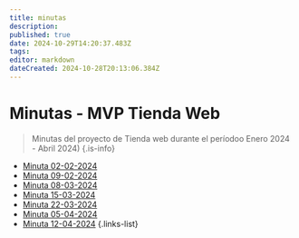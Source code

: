 ```yaml
---
title: minutas
description: 
published: true
date: 2024-10-29T14:20:37.483Z
tags: 
editor: markdown
dateCreated: 2024-10-28T20:13:06.384Z
---
```


# Minutas - MVP Tienda Web

> Minutas del proyecto de Tienda web durante el períodoo Enero 2024 - Abril 2024)
{.is-info}


- [Minuta 02-02-2024](/images/img/2024-020224-175418.pdf)
- [Minuta 09-02-2024](/images/img/2024-090224-135609.pdf)
- [Minuta 08-03-2024](/images/img/2024-110324-184136.pdf)
- [Minuta 15-03-2024](/images/img/2024-150324-153352.pdf)
- [Minuta 22-03-2024](/images/img/2024-250324-140212.pdf)
- [Minuta 05-04-2024](/images/img/2024-050424-160632.pdf)
- [Minuta 12-04-2024](/images/img/2024-120424-213716.pdf)
{.links-list}